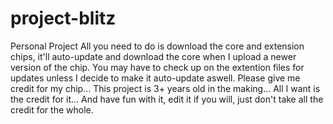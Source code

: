 # project-blitz
Personal Project
All you need to do is download the core and extension chips, it'll auto-update and download the core when I upload a newer version of the chip.
You may have to check up on the extention files for updates unless I decide to make it auto-update aswell.
Please give me credit for my chip... This project is 3+ years old in the making... All I want is the credit for it...
And have fun with it, edit it if you will, just don't take all the credit for the whole.
